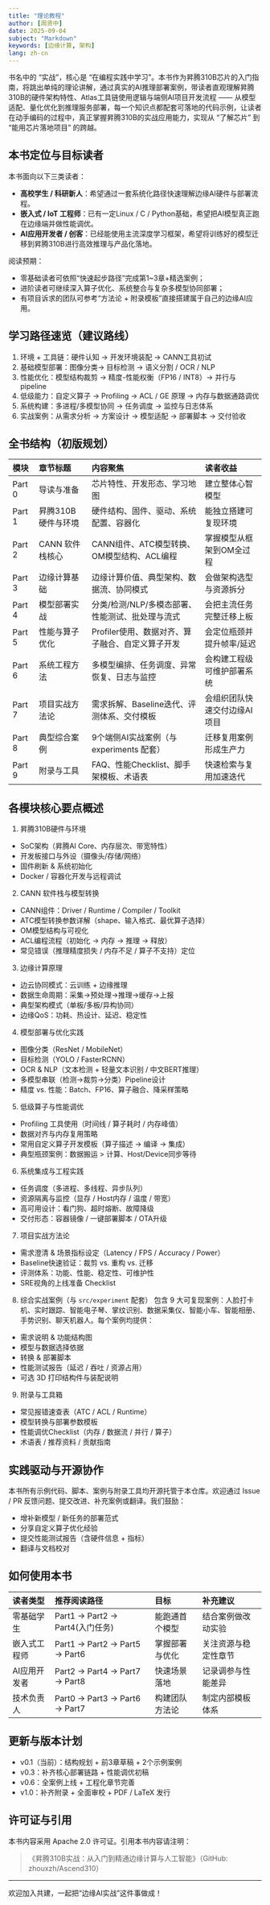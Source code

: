 ```yaml
---
title: "理论教程"
author: [周贤中]
date: 2025-09-04
subject: "Markdown"
keywords: [边缘计算, 架构]
lang: zh-cn
---
```


书名中的 “实战”，核心是 “在编程实践中学习”。本书作为昇腾310B芯片的入门指南，将跳出单纯的理论讲解，通过真实的AI推理部署案例，带读者直观理解昇腾310B的硬件架构特性、Atlas工具链使用逻辑与端侧AI项目开发流程 —— 从模型适配、量化优化到推理服务部署，每一个知识点都配套可落地的代码示例，让读者在动手编码的过程中，真正掌握昇腾310B的实战应用能力，实现从 “了解芯片” 到 “能用芯片落地项目” 的跨越。

## 本书定位与目标读者

本书面向以下三类读者：

- **高校学生 / 科研新人**：希望通过一套系统化路径快速理解边缘AI硬件与部署流程。
- **嵌入式 / IoT 工程师**：已有一定Linux / C / Python基础，希望把AI模型真正跑在边缘端并做性能调优。
- **AI应用开发者 / 创客**：已经能使用主流深度学习框架，希望将训练好的模型迁移到昇腾310B进行高效推理与产品化落地。

阅读预期：

- 零基础读者可依照“快速起步路径”完成第1~3章+精选案例；
- 进阶读者可继续深入算子优化、系统整合与复杂多模型协同部署；
- 有项目诉求的团队可参考“方法论 + 附录模板”直接搭建属于自己的边缘AI应用。

## 学习路径速览（建议路线）

1. 环境 + 工具链：硬件认知 → 开发环境装配 → CANN工具初试
2. 基础模型部署：图像分类→ 目标检测 → 语义分割 / OCR / NLP
3. 性能优化：模型结构裁剪 → 精度-性能权衡（FP16 / INT8）→ 并行与pipeline
4. 低级能力：自定义算子 → Profiling → ACL / GE 原理 → 内存与数据通路调优
5. 系统构建：多进程/多模型协同 → 任务调度 → 监控与日志体系
6. 实战案例：从需求分析 → 方案设计 → 模型适配 → 部署脚本 → 交付验收

## 全书结构（初版规划）

| 模块 | 章节标题 | 内容聚焦 | 读者收益 |
| :-- | :-- | :-- | :-- |
| Part 0 | 导读与准备 | 芯片特性、开发形态、学习地图 | 建立整体心智模型 |
| Part 1 | 昇腾310B硬件与环境 | 硬件结构、固件、驱动、系统配置、容器化 | 能独立搭建可复现环境 |
| Part 2 | CANN 软件栈核心 | CANN组件、ATC模型转换、OM模型结构、ACL编程 | 掌握模型从框架到OM全过程 |
| Part 3 | 边缘计算基础 | 边缘计算价值、典型架构、数据流、协同模式 | 会做架构选型与资源拆分 |
| Part 4 | 模型部署实战 | 分类/检测/NLP/多模态部署、性能测试、批处理与流式 | 会把主流任务完整迁移上板 |
| Part 5 | 性能与算子优化 | Profiler使用、数据对齐、算子融合、自定义算子开发 | 会定位瓶颈并提升帧率/延迟 |
| Part 6 | 系统工程方法 | 多模型编排、任务调度、异常恢复、日志与监控 | 会构建工程级可维护部署系统 |
| Part 7 | 项目实战方法论 | 需求拆解、Baseline迭代、评测体系、交付模板 | 会组织团队快速交付边缘AI项目 |
| Part 8 | 典型综合案例 | 9个端侧AI实战案例（与 experiments 配套） | 迁移复用案例形成生产力 |
| Part 9 | 附录与工具 | FAQ、性能Checklist、脚手架模板、术语表 | 快速检索与复用加速迭代 |

## 各模块核心要点概述

1. 昇腾310B硬件与环境
- SoC架构（昇腾AI Core、内存层次、带宽特性）
- 开发板接口与外设（摄像头/存储/网络）
- 固件刷新 & 系统初始化
- Docker / 容器化开发与远程调试

2. CANN 软件栈与模型转换
- CANN组件：Driver / Runtime / Compiler / Toolkit
- ATC模型转换参数详解（shape、输入格式、最优算子选择）
- OM模型结构与可视化
- ACL编程流程（初始化 → 内存 → 推理 → 释放）
- 常见错误（推理精度损失 / 内存不足 / 算子不支持）定位

3. 边缘计算原理
- 边云协同模式：云训练 + 边缘推理
- 数据生命周期：采集→预处理→推理→缓存→上报
- 典型架构模式（单板/多板/异构协同）
- 边缘QoS：功耗、热设计、延迟、稳定性

4. 模型部署与优化实践
- 图像分类（ResNet / MobileNet）
- 目标检测（YOLO / FasterRCNN）
- OCR & NLP（文本检测 + 轻量文本识别 / 中文BERT推理）
- 多模型串联（检测→裁剪→分类）Pipeline设计
- 精度 vs. 性能：Batch、FP16、算子融合、降采样策略

5. 低级算子与性能调优
- Profiling 工具使用（时间线 / 算子耗时 / 内存峰值）
- 数据对齐与内存复用策略
- 常用自定义算子开发模板（算子描述 → 编译 → 集成）
- 典型瓶颈案例：数据搬运 > 计算、Host/Device同步等待

6. 系统集成与工程实践
- 任务调度（多进程、多线程、异步队列）
- 资源隔离与监控（显存 / Host内存 / 温度 / 带宽）
- 高可用设计：看门狗、超时熔断、故障降级
- 交付形态：容器镜像 / 一键部署脚本 / OTA升级

7. 项目实战方法论
- 需求澄清 & 场景指标设定（Latency / FPS / Accuracy / Power）
- Baseline快速验证：裁剪 vs. 重构 vs. 迁移
- 评测体系：功能、性能、稳定性、可维护性
- SRE视角的上线准备 Checklist

8. 综合实战案例（与 `src/experiment` 配套）
包含 9 大可复现案例：人脸打卡机、实时跟踪、智能电子琴、掌纹识别、数据采集仪、智能小车、智能相册、手势识别、聊天机器人。每个案例均提供：
- 需求说明 & 功能结构图
- 模型与数据选择依据
- 转换 & 部署脚本
- 性能测试报告（延迟 / 吞吐 / 资源占用）
- 可选 3D 打印结构件与装配说明

9. 附录与工具箱
- 常见报错速查表（ATC / ACL / Runtime）
- 模型转换与部署参数模板
- 性能调优Checklist（内存 / 数据流 / 并行 / 算子）
- 术语表 / 推荐资料 / 贡献指南

## 实践驱动与开源协作
本书所有示例代码、脚本、案例与附录工具均开源托管于本仓库。欢迎通过 Issue / PR 反馈问题、提交改进、补充案例或翻译。我们鼓励：
- 增补新模型 / 新任务的部署范式
- 分享自定义算子优化经验
- 提交性能测试报告（含硬件信息 + 指标）
- 翻译与文档校对

## 如何使用本书
| 读者类型 | 推荐阅读路径 | 目标 | 补充建议 |
| :-- | :-- | :-- | :-- |
| 零基础学生 | Part1 → Part2 → Part4(入门任务) | 能跑通首个模型 | 结合案例做改动实验 |
| 嵌入式工程师 | Part1 → Part2 → Part5 → Part6 | 掌握部署与优化 | 关注资源与稳定性章节 |
| AI应用开发者 | Part2 → Part4 → Part7 → Part8 | 快速场景落地 | 记录调参与性能差异 |
| 技术负责人 | Part0 → Part3 → Part6 → Part7 | 构建团队方法论 | 制定内部模板体系 |

## 更新与版本计划
- v0.1（当前）：结构规划 + 前3章草稿 + 2个示例案例
- v0.3：补齐核心部署链路 + 性能调优初稿
- v0.6：全案例上线 + 工程化章节完善
- v1.0：补齐附录 + 全面审校 + PDF / LaTeX 发行

## 许可证与引用
本书内容采用 Apache 2.0 许可证。引用本书内容请注明：
> 《昇腾310B实战：从入门到精通边缘计算与人工智能》（GitHub: zhouxzh/Ascend310）

---

欢迎加入共建，一起把“边缘AI实战”这件事做成！